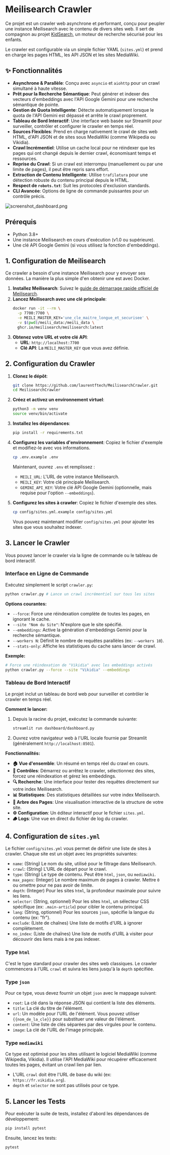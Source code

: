 # Meilisearch Crawler

Ce projet est un crawler web asynchrone et performant, conçu pour peupler une instance Meilisearch avec le contenu de divers sites web. Il sert de compagnon au projet [KidSearch](https://github.com/laurentftech/kidsearch), un moteur de recherche sécurisé pour les enfants.

Le crawler est configurable via un simple fichier YAML (`sites.yml`) et prend en charge les pages HTML, les API JSON et les sites MediaWiki.

## ✨ Fonctionnalités

- **Asynchrone & Parallèle**: Conçu avec `asyncio` et `aiohttp` pour un crawl simultané à haute vitesse.
- **Prêt pour la Recherche Sémantique**: Peut générer et indexer des vecteurs d'embeddings avec l'API Google Gemini pour une recherche sémantique de pointe.
- **Gestion de Quota Intelligente**: Détecte automatiquement lorsque le quota de l'API Gemini est dépassé et arrête le crawl proprement.
- **Tableau de Bord Interactif**: Une interface web basée sur Streamlit pour surveiller, contrôler et configurer le crawler en temps réel.
- **Sources Flexibles**: Prend en charge nativement le crawl de sites web HTML, d'API JSON et de sites sous MediaWiki (comme Wikipedia ou Vikidia).
- **Crawl Incrémentiel**: Utilise un cache local pour ne réindexer que les pages qui ont changé depuis le dernier crawl, économisant temps et ressources.
- **Reprise du Crawl**: Si un crawl est interrompu (manuellement ou par une limite de pages), il peut être repris sans effort.
- **Extraction de Contenu Intelligente**: Utilise `trafilatura` pour une détection robuste du contenu principal depuis le HTML.
- **Respect de `robots.txt`**: Suit les protocoles d'exclusion standards.
- **CLI Avancée**: Options de ligne de commande puissantes pour un contrôle précis.

![screenshot_dashboard.png](media/screenshot_dashboard_fr.png)

## Prérequis

- Python 3.8+
- Une instance Meilisearch en cours d'exécution (v1.0 ou supérieure).
- Une clé API Google Gemini (si vous utilisez la fonction d'embeddings).

## 1. Configuration de Meilisearch

Ce crawler a besoin d'une instance Meilisearch pour y envoyer ses données. La manière la plus simple d'en obtenir une est avec Docker.

1.  **Installez Meilisearch**: Suivez le [guide de démarrage rapide officiel de Meilisearch](https://www.meilisearch.com/docs/learn/getting_started/quick_start).
2.  **Lancez Meilisearch avec une clé principale**:
    ```bash
    docker run -it --rm \
      -p 7700:7700 \
      -e MEILI_MASTER_KEY='une_cle_maitre_longue_et_securisee' \
      -v $(pwd)/meili_data:/meili_data \
      ghcr.io/meilisearch/meilisearch:latest
    ```
3.  **Obtenez votre URL et votre clé API**:
    -   **URL**: `http://localhost:7700`
    -   **Clé API**: La `MEILI_MASTER_KEY` que vous avez définie.

## 2. Configuration du Crawler

1.  **Clonez le dépôt**:
    ```bash
    git clone https://github.com/laurentftech/MeilisearchCrawler.git
    cd MeilisearchCrawler
    ```

2.  **Créez et activez un environnement virtuel**:
    ```bash
    python3 -m venv venv
    source venv/bin/activate
    ```

3.  **Installez les dépendances**:
    ```bash
    pip install -r requirements.txt
    ```

4.  **Configurez les variables d'environnement**:
    Copiez le fichier d'exemple et modifiez-le avec vos informations.
    ```bash
    cp .env.example .env
    ```
    Maintenant, ouvrez `.env` et remplissez :
    - `MEILI_URL`: L'URL de votre instance Meilisearch.
    - `MEILI_KEY`: Votre clé principale Meilisearch.
    - `GEMINI_API_KEY`: Votre clé API Google Gemini (optionnelle, mais requise pour l'option `--embeddings`).

5.  **Configurez les sites à crawler**:
    Copiez le fichier d'exemple des sites.
    ```bash
    cp config/sites.yml.example config/sites.yml
    ```
    Vous pouvez maintenant modifier `config/sites.yml` pour ajouter les sites que vous souhaitez indexer.

## 3. Lancer le Crawler

Vous pouvez lancer le crawler via la ligne de commande ou le tableau de bord interactif.

### Interface en Ligne de Commande

Exécutez simplement le script `crawler.py`:

```sh
python crawler.py # Lance un crawl incrémentiel sur tous les sites
```

**Options courantes:**

-   `--force`: Force une réindexation complète de toutes les pages, en ignorant le cache.
-   `--site "Nom du Site"`: N'explore que le site spécifié.
-   `--embeddings`: Active la génération d'embeddings Gemini pour la recherche sémantique.
-   `--workers N`: Définit le nombre de requêtes parallèles (ex: `--workers 10`).
-   `--stats-only`: Affiche les statistiques du cache sans lancer de crawl.

**Exemple:**
```sh
# Force une réindexation de "Vikidia" avec les embeddings activés
python crawler.py --force --site "Vikidia" --embeddings
```

### Tableau de Bord Interactif

Le projet inclut un tableau de bord web pour surveiller et contrôler le crawler en temps réel.

**Comment le lancer:**

1.  Depuis la racine du projet, exécutez la commande suivante:
    ```bash
    streamlit run dashboard/dashboard.py
    ```
2.  Ouvrez votre navigateur web à l'URL locale fournie par Streamlit (généralement `http://localhost:8501`).

**Fonctionnalités:**

-   **🏠 Vue d'ensemble**: Un résumé en temps réel du crawl en cours.
-   **🔧 Contrôles**: Démarrez ou arrêtez le crawler, sélectionnez des sites, forcez une réindexation et gérez les embeddings.
-   **🔍 Recherche**: Une interface pour tester des requêtes directement sur votre index Meilisearch.
-   **📊 Statistiques**: Des statistiques détaillées sur votre index Meilisearch.
-   **🌳 Arbre des Pages**: Une visualisation interactive de la structure de votre site.
-   **⚙️ Configuration**: Un éditeur interactif pour le fichier `sites.yml`.
-   **🪵 Logs**: Une vue en direct du fichier de log du crawler.

## 4. Configuration de `sites.yml`

Le fichier `config/sites.yml` vous permet de définir une liste de sites à crawler. Chaque site est un objet avec les propriétés suivantes:

- `name`: (String) Le nom du site, utilisé pour le filtrage dans Meilisearch.
- `crawl`: (String) L'URL de départ pour le crawl.
- `type`: (String) Le type de contenu. Peut être `html`, `json`, ou `mediawiki`.
- `max_pages`: (Integer) Le nombre maximum de pages à crawler. Mettre `0` ou omettre pour ne pas avoir de limite.
- `depth`: (Integer) Pour les sites `html`, la profondeur maximale pour suivre les liens.
- `selector`: (String, optionnel) Pour les sites `html`, un sélecteur CSS spécifique (ex: `.main-article`) pour cibler le contenu principal.
- `lang`: (String, optionnel) Pour les sources `json`, spécifie la langue du contenu (ex: "fr").
- `exclude`: (Liste de chaînes) Une liste de motifs d'URL à ignorer complètement.
- `no_index`: (Liste de chaînes) Une liste de motifs d'URL à visiter pour découvrir des liens mais à ne pas indexer.

### Type `html`
C'est le type standard pour crawler des sites web classiques. Le crawler commencera à l'URL `crawl` et suivra les liens jusqu'à la `depth` spécifiée.

### Type `json`
Pour ce type, vous devez fournir un objet `json` avec le mappage suivant:
- `root`: La clé dans la réponse JSON qui contient la liste des éléments.
- `title`: La clé du titre de l'élément.
- `url`: Un modèle pour l'URL de l'élément. Vous pouvez utiliser `{{nom_de_la_cle}}` pour substituer une valeur de l'élément.
- `content`: Une liste de clés séparées par des virgules pour le contenu.
- `image`: La clé de l'URL de l'image principale.

### Type `mediawiki`
Ce type est optimisé pour les sites utilisant le logiciel MediaWiki (comme Wikipedia, Vikidia). Il utilise l'API MediaWiki pour récupérer efficacement toutes les pages, évitant un crawl lien par lien.
- L'URL `crawl` doit être l'URL de base du wiki (ex: `https://fr.vikidia.org`).
- `depth` et `selector` ne sont pas utilisés pour ce type.

## 5. Lancer les Tests

Pour exécuter la suite de tests, installez d'abord les dépendances de développement:

```bash
pip install pytest
```

Ensuite, lancez les tests:
```bash
pytest
```
